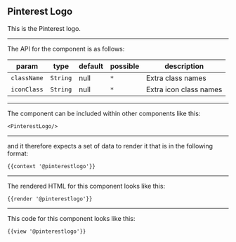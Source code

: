 ## Pinterest Logo

This is the Pinterest logo.

-----
The API for the component is as follows:

| param         | type          | default       | possible      | description           |
|---            |---            |---            |---            |---                    |
| `className`   | `String`      | null          | `*`           | Extra class names |
| `iconClass`   | `String`      | null          | `*`           | Extra icon class names |

-----
The component can be included within other components like this:

```
<PinterestLogo/>
```

-----
and it therefore expects a set of data to render it that is in the following format:

```
{{context '@pinterestlogo'}}
```

-----
The rendered HTML for this component looks like this:

```
{{render '@pinterestlogo'}}
```

-----
This code for this component looks like this:

```
{{view '@pinterestlogo'}}
```

